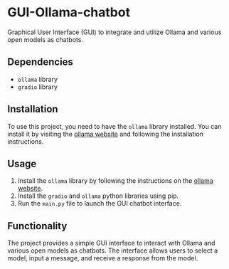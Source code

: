 **GUI-Ollama-chatbot**
=====================

Graphical User Interface (GUI) to integrate and utilize Ollama and various open models as chatbots.

**Dependencies**
---------------

* `ollama` library 
* `gradio` library 

**Installation**
---------------

To use this project, you need to have the `ollama` library installed. You can install it by visiting the [ollama website](https://ollama.com/) and following the installation instructions.

**Usage**
-----

1. Install the `ollama` library by following the instructions on the [ollama website](https://ollama.com/).
2. Install the `gradio` and `ollama` python libraries using pip.
3. Run the `main.py` file to launch the GUI chatbot interface.

**Functionality**
----------------

The project provides a simple GUI interface to interact with Ollama and various open models as chatbots. The interface allows users to select a model, input a message, and receive a response from the model.

